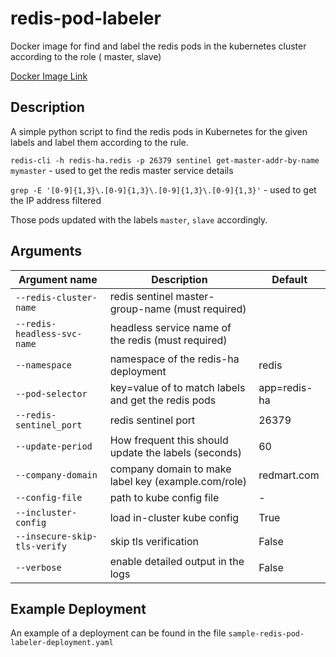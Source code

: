 # redis-pod-labeler
Docker image for find and label the redis pods in the kubernetes cluster according to the role ( master, slave) 

[Docker Image Link](https://hub.docker.com/r/redmart/redis-pod-labeler)

## Description
A simple python script to find the redis pods in Kubernetes for the given labels and label them according to the rule.

`redis-cli -h redis-ha.redis -p 26379 sentinel get-master-addr-by-name mymaster` - used to get the redis master service details

`grep -E '[0-9]{1,3}\.[0-9]{1,3}\.[0-9]{1,3}\.[0-9]{1,3}'` - used to get the IP address filtered

Those pods updated with the labels `master`,  `slave` accordingly.

## Arguments

| Argument name             | Description                                         | Default      | 
|---------------------------|-----------------------------------------------------|--------------|
|`--redis-cluster-name`     | redis sentinel master-group-name (must required)    |              |
|`--redis-headless-svc-name`| headless service name of the redis (must required)  |              |
|`--namespace`              | namespace of the redis-ha deployment                | redis        |
|`--pod-selector`           | key=value of to match labels and get the redis pods | app=redis-ha |
|`--redis-sentinel_port`    | redis sentinel port                                 | 26379        |
|`--update-period`          | How frequent this should update the labels (seconds)| 60           |
|`--company-domain`         | company domain to make label key (example.com/role) | redmart.com  |
|`--config-file`            | path to kube config file                            |       -      |
|`--incluster-config`       | load in-cluster kube config                         | True         |
|`--insecure-skip-tls-verify`| skip tls verification                              | False        |
|`--verbose`                 | enable detailed output in the logs                 | False        |
 
## Example Deployment
An example of a deployment can be found in the file `sample-redis-pod-labeler-deployment.yaml` 

